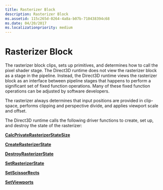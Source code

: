 ```yaml
---
title: Rasterizer Block
description: Rasterizer Block
ms.assetid: 115c265d-0264-4a8a-b07b-710438394c68
ms.date: 04/20/2017
ms.localizationpriority: medium
---
```


# Rasterizer Block


The rasterizer block clips, sets up primitives, and determines how to call the pixel shader stage. The Direct3D runtime does not view the rasterizer block as a stage in the pipeline. Instead, the Direct3D runtime views the rasterizer block as an interface between pipeline stages that happens to perform a significant set of fixed function operations. Many of these fixed function operations can be adjusted by software developers.

The rasterizer always determines that input positions are provided in clip-space, performs clipping and perspective divide, and applies viewport scale and offset.

The Direct3D runtime calls the following driver functions to create, set up, and destroy the state of the rasterizer:

[**CalcPrivateRasterizerStateSize**](https://msdn.microsoft.com/library/windows/hardware/ff538298)

[**CreateRasterizerState**](https://msdn.microsoft.com/library/windows/hardware/ff540676)

[**DestroyRasterizerState**](https://msdn.microsoft.com/library/windows/hardware/ff552788)

[**SetRasterizerState**](https://msdn.microsoft.com/library/windows/hardware/ff569550)

[**SetScissorRects**](https://msdn.microsoft.com/library/windows/hardware/ff569659)

[**SetViewports**](https://msdn.microsoft.com/library/windows/hardware/ff569698)

 

 





